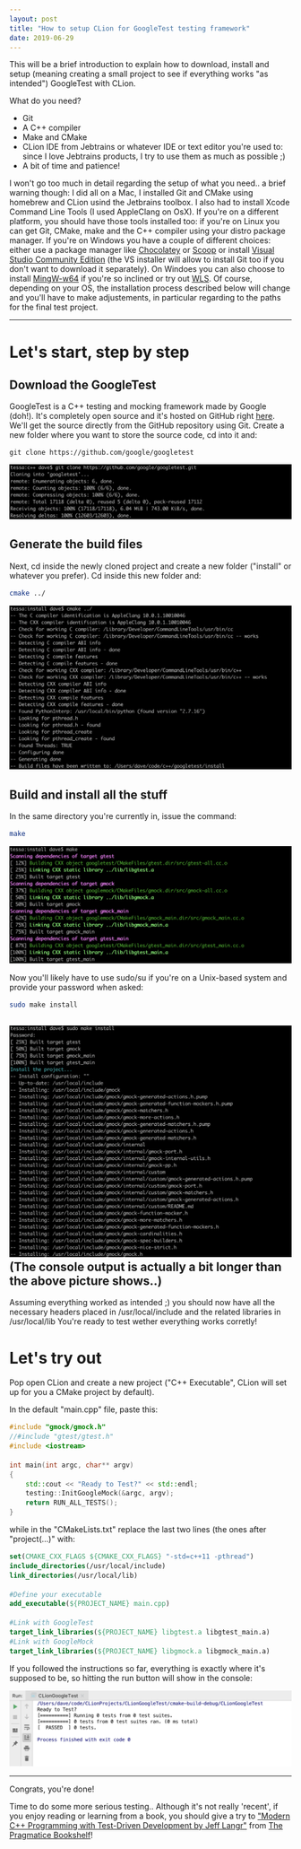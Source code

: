 ```yaml
---
layout: post
title: "How to setup CLion for GoogleTest testing framework"
date: 2019-06-29
---
```


This will be a brief introduction to explain how to download, install 
and setup (meaning creating a small project to see if everything works "as intended")
GoogleTest with CLion.

What do you need?
<ul>
<li> Git </li>
<li> A C++ compiler </li>
<li> Make and CMake </li>
<li> CLion IDE from Jebtrains or whatever IDE or text editor you're used to: since I love Jebtrains products, I try to use them as much as possible ;)</li>
<li> A bit of time and patience! </li>
</ul>

I won't go too much in detail regarding the setup of what you need.. 
a brief warning though: I did all on a Mac, I installed Git and CMake using homebrew and CLion usind the Jetbrains toolbox. I also had to install Xcode Command Line Tools
(I used AppleClang on OsX).
If you're on a different platform, you should have those tools installed too: if you're on Linux you can get Git, CMake, make and the C++ compiler using your distro
package manager. If you're on Windows you have a couple of different choices: either use a package manager like [Chocolatey](https://chocolatey.org/) or [Scoop](https://scoop.sh/) 
or install [Visual Studio Community Edition](https://visualstudio.microsoft.com/vs/community/) (the VS installer will allow to install Git too if you don't want to download it separately). 
On Windoes you can also choose to install [MingW-w64](https://mingw-w64.org/doku.php) if you're so inclined
or try out [WLS](https://docs.microsoft.com/en-us/windows/wsl/install-win10).
Of course, depending on your OS, the installation process described below will change and you'll have to make adjustements, in particular 
regarding to the paths for the final test project.

---

# Let's start, step by step

## Download the GoogleTest
GoogleTest is a C++ testing and mocking framework made by Google (doh!).
It's completely open source and it's hosted on GitHub right [here](https://github.com/google/googletest). 
We'll get the source directly from the GitHub repository using Git.
Create a new folder where you want to store the source code, cd into it and:

```git
git clone https://github.com/google/googletest
```

![Cloning the GoogleTest repo](/assets/images/posts/2019-06/01_GIT_CLONE.png)

## Generate the build files
Next, cd inside the newly cloned project and create a new folder ("install" or whatever you prefer).
Cd inside this new folder and:

```bash
cmake ../
```

![Generating the buildsystem: CMAKE](/assets/images/posts/2019-06/02_CMAKE.png)

## Build and install all the stuff 
In the same directory you're currently in, issue the command:
```bash
make
```

![Make all the stuff!](/assets/images/posts/2019-06/03_MAKE.png)

Now you'll likely have to use sudo/su if you're on a Unix-based system and provide your password when asked:

```bash
sudo make install
```

![Build and install](/assets/images/posts/2019-06/04_MAKE_INSTALL.png)
(The console output is actually a bit longer than the above picture shows..)
---

Assuming everything worked as intended ;)
you should now have all the necessary headers placed in /usr/local/include
and the related libraries in /usr/local/lib
You're ready to test wether everything works corretly!

# Let's try out
Pop open CLion and create a new project ("C++ Executable", CLion will set up for you
a CMake project by default).

In the default "main.cpp" file, paste this:

```C++
#include "gmock/gmock.h"
//#include "gtest/gtest.h"
#include <iostream>

int main(int argc, char** argv)
{
    std::cout << "Ready to Test?" << std::endl;
    testing::InitGoogleMock(&argc, argv);
    return RUN_ALL_TESTS();
}
```

while in the "CMakeLists.txt" replace the last two lines (the ones after "project(...)" with:

```CMake
set(CMAKE_CXX_FLAGS ${CMAKE_CXX_FLAGS} "-std=c++11 -pthread")
include_directories(/usr/local/include)
link_directories(/usr/local/lib)

#Define your executable
add_executable(${PROJECT_NAME} main.cpp)

#Link with GoogleTest
target_link_libraries(${PROJECT_NAME} libgtest.a libgtest_main.a)
#Link with GoogleMock
target_link_libraries(${PROJECT_NAME} libgmock.a libgmock_main.a)
```

If you followed the instructions so far, everything is exactly where it's supposed 
to be, so hitting the run button will show in the console:

![Everything's working](/assets/images/posts/2019-06/05_TEST.png)

---

Congrats, you're done!

Time to do some more serious testing.. 
Although it's not really 'recent', if you enjoy reading or learning from a book, 
you should give a try to 
["Modern C++ Programming with Test-Driven Development by Jeff Langr"](https://pragprog.com/book/lotdd/modern-c-programming-with-test-driven-development) 
 from [The Pragmatice Bookshelf](https://pragprog.com/)! 